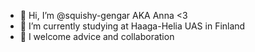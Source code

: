 - 👋 Hi, I’m @squishy-gengar AKA Anna <3 
- 🌱 I’m currently studying at Haaga-Helia UAS in Finland
- 💞️ I welcome advice and collaboration

<!---
squishy-gengar/squishy-gengar is a ✨ special ✨ repository because its `README.md` (this file) appears on your GitHub profile.
You can click the Preview link to take a look at your changes.
--->

